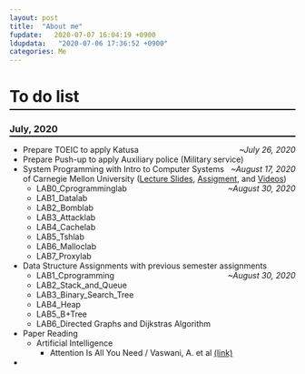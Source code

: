 ```yaml
---
layout: post
title:  "About me"
fupdate:   2020-07-07 16:04:19 +0900
ldupdata:   "2020-07-06 17:36:52 +0900"
categories: Me
---
```


# To do list
<hr style="height: 2px; border:none; margin-top: -1em; margin-bottom:0.5em; padding: 0; background:black">

### July, 2020
<hr style="height: 2px; border:none; margin-top: -1em; margin-bottom:0.5em; padding: 0; background:black">

- Prepare TOEIC to apply Katusa<span style="float: right"> *~July 26, 2020* </span>
- Prepare Push-up to apply Auxiliary police (Military service) <span style="float: right"> *~August 17, 2020* </span>
- System Programming with Intro to Computer Systems of Carnegie Mellon University ([Lecture Slides](http://www.cs.cmu.edu/afs/cs/academic/class/15213-s20/www/schedule.html), [Assigment](http://www.cs.cmu.edu/afs/cs/academic/class/15213-s20/www/schedule.html), and [Videos](https://scs.hosted.panopto.com/Panopto/Pages/Sessions/List.aspx#folderID=%22b96d90ae-9871-4fae-91e2-b1627b43e25e%22&maxResults=250&sortColumn=1&sortAscending=true)) <span style="float: right"> *~August 30, 2020* </span>
    - LAB0_Cprogramminglab
    - LAB1_Datalab
    - LAB2_Bomblab
    - LAB3_Attacklab
    - LAB4_Cachelab
    - LAB5_Tshlab
    - LAB6_Malloclab
    - LAB7_Proxylab
- Data Structure Assignments with previous semester assignments <span style="float: right"> *~August 30, 2020* </span>
    - LAB1_Cprogramming
    - LAB2_Stack_and_Queue
    - LAB3_Binary_Search_Tree
    - LAB4_Heap
    - LAB5_B+Tree
    - LAB6_Directed Graphs and Dijkstras Algorithm
- Paper Reading
    - Artificial Intelligence
        - Attention Is All You Need / Vaswani, A. et al [(link)](https://arxiv.org/abs/1706.03762)
- 
